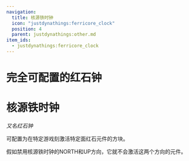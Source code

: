 ```yaml
---
navigation:
  title: 核源铁时钟
  icon: "justdynathings:ferricore_clock"
  position: 4
  parent: justdynathings:other.md
item_ids:
  - justdynathings:ferricore_clock
---
```


# 完全可配置的红石钟

# 核源铁时钟

*又名红石钟*

可配置为在特定游戏刻激活特定面红石元件的方块。

<BlockImage id="justdynathings:ferricore_clock" p:north="true" p:south="true" p:east="true" p:west="true" p:up="true" p:down="true" p:active="false" scale="4.0"/>

<BlockImage id="justdynathings:ferricore_clock" p:north="true" p:south="true" p:east="true" p:west="true" p:up="true" p:down="true" p:active="true" scale="4.0"/>

假如禁用核源铁时钟的NORTH和UP方向，它就不会激活这两个方向的元件。

<GameScene zoom="4" interactive={true}>

  <Block id="justdynathings:ferricore_clock" p:north="false" p:south="false" p:east="true" p:west="true" p:up="false" p:down="true" p:active="true"/>

  <Block y="1" id="minecraft:redstone_torch" p:lit="true"/>

  <Block y="-1" id="minecraft:redstone_lamp" p:lit="true"/>

  <Block x="1" id="minecraft:repeater" p:powered="true" p:locked="false" p:delay="1" p:facing="west"/>

  <Block z="1" id="minecraft:repeater" p:powered="false" p:locked="false" p:delay="1" p:facing="north"/>

  <Block z="-1" id="minecraft:repeater" p:powered="false" p:locked="false" p:delay="1" p:facing="south"/>

  <Block x="-1" id="minecraft:repeater" p:powered="true" p:locked="false" p:delay="1" p:facing="east"/>

</GameScene>

<Recipe id="justdynathings:ferricore_clock" />
